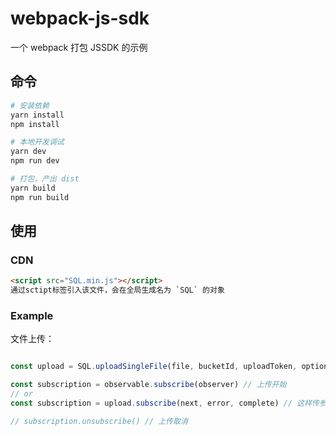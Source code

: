 # webpack-js-sdk
一个 webpack 打包 JSSDK 的示例

## 命令

```bash
# 安装依赖
yarn install
npm install

# 本地开发调试
yarn dev
npm run dev

# 打包，产出 dist
yarn build
npm run build
```

## 使用

### CDN

```html
<script src="SQL.min.js"></script>
通过sctipt标签引入该文件，会在全局生成名为 `SQL` 的对象
```
### Example

文件上传：

```JavaScript

const upload = SQL.uploadSingleFile(file, bucketId, uploadToken, options)

const subscription = observable.subscribe(observer) // 上传开始
// or
const subscription = upload.subscribe(next, error, complete) // 这样传参形式也可以

// subscription.unsubscribe() // 上传取消
```
